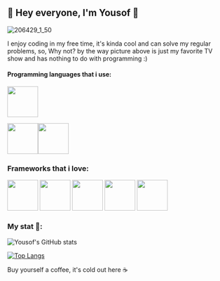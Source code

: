 ## 🤠 Hey everyone, I'm Yousof 👋

![206429_1_50](https://user-images.githubusercontent.com/93007857/201488100-1f989142-e476-44b8-a02e-83f2e9974a8a.jpg)

I enjoy coding in my free time, it's kinda cool and can solve my regular problems, so, Why not? by the way picture above is just my favorite TV show and has nothing to do with programming :)

#### Programming languages that i use:

<img src="https://cdn.jsdelivr.net/npm/programming-languages-logos/src/python/python.png" height="70"><div style="margin-right: 30px;"><img src="https://upload.wikimedia.org/wikipedia/commons/7/7e/Dart-logo.png" height="70"><img src="https://upload.wikimedia.org/wikipedia/commons/thumb/7/73/Ruby_logo.svg/1024px-Ruby_logo.svg.png" height="70">


### Frameworks that i love:

<img src="https://seeklogo.com/images/D/django-logo-4C5ECF7036-seeklogo.com.png" height="70">          <img src="https://seeklogo.com/images/F/flutter-logo-5086DD11C5-seeklogo.com.png" height="70">          <img src="https://gitlab.com/uploads/-/system/project/avatar/17520894/ruby-on-rails-512.png" height="70">          <img src="https://falcon.readthedocs.io/en/stable/_static/img/logo.svg" height="70">          <img src="https://cdn.worldvectorlogo.com/logos/fastapi.svg" height="70">


### My stat 🤔:

![Yousof's GitHub stats](https://github-readme-stats.vercel.app/api?username=YOUSSSOF&show_icons=true&theme=dracula)

[![Top Langs](https://github-readme-stats.vercel.app/api/top-langs/?username=YOUSSSOF&theme=dracula)](https://github.com/anuraghazra/github-readme-stats)


Buy yourself a coffee, it's cold out here ☕
